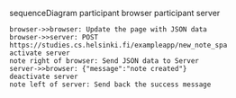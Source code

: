 sequenceDiagram
    participant browser
    participant server

    browser->>browser: Update the page with JSON data
    browser->>server: POST  https://studies.cs.helsinki.fi/exampleapp/new_note_spa
    activate server
    note right of browser: Send JSON data to Server  
    server->>browser: {"message":"note created"}
    deactivate server
    note left of server: Send back the success message